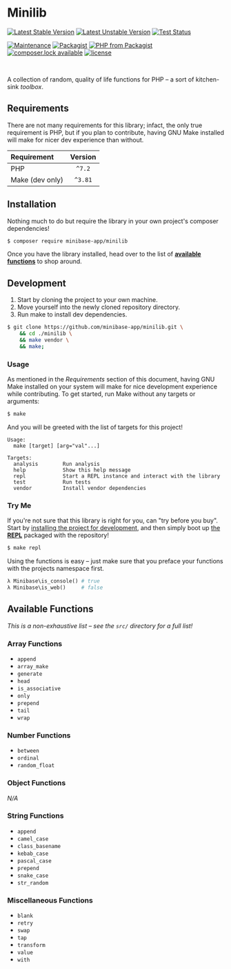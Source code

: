# Minilib

[![Latest Stable Version](https://poser.pugx.org/minibase-app/minilib/version?format=flat-square)](https://packagist.org/packages/minibase-app/minilib)
[![Latest Unstable Version](https://poser.pugx.org/minibase-app/minilib/v/unstable?format=flat-square)](//packagist.org/packages/minibase-app/minilib)
[![Test Status](https://img.shields.io/github/workflow/status/minibase-app/minilib/CI?label=tests&style=flat-square)](https://github.com/minibase-app/minilib/actions?query=workflow%3ACI)

[![Maintenance](https://img.shields.io/maintenance/yes/2021.svg?style=flat-square)](https://github.com/minibase-app/minilib)
[![Packagist](https://img.shields.io/packagist/dt/minibase-app/minilib.svg?style=flat-square)](https://packagist.org/packages/minibase-app/minilib)
[![PHP from Packagist](https://img.shields.io/packagist/php-v/minibase-app/minilib.svg?style=flat-square)](https://secure.php.net/releases/)
[![composer.lock available](https://poser.pugx.org/minibase-app/minilib/composerlock?format=flat-square)](https://packagist.org/packages/minibase-app/minilib)
[![license](https://img.shields.io/github/license/minibase-app/minilib.svg?style=flat-square)](https://github.com/minibase-app/minilib/blob/master/LICENSE)

<br />

A collection of random, quality of life functions for PHP – a sort of kitchen-sink _toolbox_.

## Requirements

There are not many requirements for this library; infact, the only true requirement is PHP, but if you plan to contribute, having GNU Make installed will make for nicer dev experience than without.

| Requirement      | Version |
|:-----------------|:-------:|
| PHP              | `^7.2`  |
| Make (dev only)  | `^3.81` |

## Installation

Nothing much to do but require the library in your own project's composer dependencies!

```bash
$ composer require minibase-app/minilib
```

Once you have the library installed, head over to the list of [**available functions**](#Available-Functions) to shop around.

## Development

1. Start by cloning the project to your own machine.
1. Move yourself into the newly cloned repository directory.
1. Run make to install dev dependencies.

```bash
$ git clone https://github.com/minibase-app/minilib.git \
    && cd ./minilib \
    && make vendor \
    && make;
```

### Usage 

As mentioned in the _Requirements_ section of this document, having GNU Make installed on your system will make for nice development experience while contributing. To get started, run Make without any targets or arguments:

```bash
$ make
```

And you will be greeted with the list of targets for this project!

```
Usage:
  make [target] [arg="val"...]

Targets:
  analysis        Run analysis
  help            Show this help message
  repl            Start a REPL instance and interact with the library
  test            Run tests
  vendor          Install vendor dependencies
```

### Try Me

If you're not sure that this library is right for you, can "try before you buy". Start by [installing the project for development](#Development), and then simply boot up [the **REPL**](https://github.com/bobthecow/psysh) packaged with the repository!

```bash
$ make repl
```

Using the functions is easy – just make sure that you preface your functions with the projects namespace first.

```php
λ Minibase\is_console() # true
λ Minibase\is_web()     # false
```

## Available Functions

_This is a non-exhaustive list – see the `src/` directory for a full list!_

### Array Functions

* `append`
* `array_make`
* `generate`
* `head`
* `is_associative`
* `only`
* `prepend`
* `tail`
* `wrap`

### Number Functions

* `between`
* `ordinal`
* `random_float`

### Object Functions

_N/A_

### String Functions

* `append`
* `camel_case`
* `class_basename`
* `kebab_case`
* `pascal_case`
* `prepend`
* `snake_case`
* `str_random`

### Miscellaneous Functions

* `blank`
* `retry`
* `swap`
* `tap`
* `transform`
* `value`
* `with`
